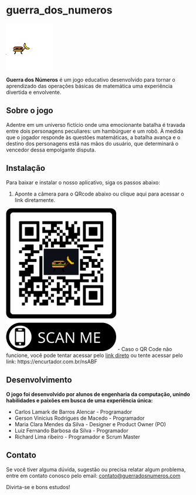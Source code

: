 # guerra_dos_numeros

 <img src="./assets/images/hamburger/attacks/0_0_0.png" alt="Hamburguer"/>


**Guerra dos Números** é um jogo educativo desenvolvido para tornar o aprendizado das operações básicas de matemática uma experiência divertida e envolvente.

## Sobre o jogo

Adentre em um universo fictício onde uma emocionante batalha é travada entre dois personagens peculiares: um hambúrguer e um robô. À medida que o jogador responde às questões matemáticas, a batalha avança e o destino dos personagens está nas mãos do usuário, que determinará o vencedor dessa empolgante disputa.

## Instalação

Para baixar e instalar o nosso aplicativo, siga os passos abaixo:

<ol>
  <li> Aponte a câmera para o QRcode abaixo ou clique aqui para acessar o link diretamente.</li>
</ol>
  <img src="./https_drive_google_com_file_d_18jXQYSmGPSGrs5HAyvlri4QwDlekr5IF_view_usp_sharing.png" alt="QR code" style="width:300px;"/>
- Caso o QR Code não funcione, você pode tentar acessar pelo <a href="https://drive.google.com/file/d/18jXQYSmGPSGrs5HAyvlri4QwDlekr5IF/view?usp=sharing" target="_BLANK">link direto</a> ou tente acessar pelo link: https://encurtador.com.br/nsABF


## Desenvolvimento

**O jogo foi desenvolvido por alunos de engenharia da computação, unindo habilidades e paixões em busca de uma experiência única:** 
- Carlos Lamark de Barros Alencar - Programador
- Gerson Vinicius Rodrigues de Macedo - Programador
- Maria Clara Mendes da Silva - Designer e Product Owner (PO)
- Luiz Fernando Barbosa da Silva - Programador
- Richard Lima ribeiro - Programador e Scrum Master

## Contato
Se você tiver alguma dúvida, sugestão ou precisa relatar algum problema, entre em contato conosco pelo email: contato@guerradosnumeros.com

Divirta-se e bons estudos!
